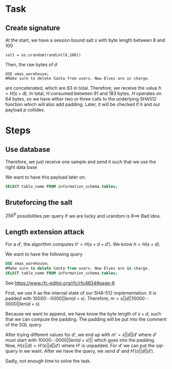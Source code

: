 # Task

## Create signature

At the start, we have a session bound salt $s$ with byte length between 8 and 100

```
salt = os.urandom(randint(8,100))
```

Then, the raw bytes of $d$

```
USE xmas_warehouse;
#Make sure to delete Santa from users. Now Elves are in charge.
```

are concatenated, which are 83 in total. Therefore, we receive the value $h = H(s + d)$. In total, $H$ consumed between $91$ and $183$ bytes. $H$ operates on $64$ bytes, so we have either two or three calls to the underlying SHA512 function which will also add padding. Later, it will be checked if $h$ and our payload $p$ collides.

# Steps

## Use database

Therefore, we just receive one sample and send it such that we use the right data base

We want to have this payload later on:

```sql
SELECT table_name FROM information_schema.tables;
```

## Bruteforcing the salt

${256}^8$ possibilities per query if we are lucky and urandom is $8 \implies$ Bad idea.

## Length extension attack

For a $d'$, the algorithm computes $h' = H(s + d + d')$. We know $h = H(s + d)$.

We want to have the following query

```sql
USE xmas_warehouse;
#Make sure to delete Santa from users. Now Elves are in charge.
SELECT table_name FROM information_schema.tables;
```

See <https://www.rfc-editor.org/rfc/rfc4634#page-6>

First, we use $h$ as the internal state of our SHA-512 implementation. It is padded 
with $10000 \cdots 0000 || len(d+s)$. Therefore, $m = s||d||10000 \cdots 0000 || len(d+s)$

Because we want to append, we have know the byte length of $s+d$, such that we can 
compute the padding. The padding will be put into the comment of the SQL query.

After trying different values for $d'$, we end up with $m' = s||d||d'$ where $d'$ must start with $10000 \cdots 0000 || len(d+s)||$ which goes into the padding. Now, $H(s||d) = H'(s||d||d')$ where $H'$ is unpadded. For $d'$ we can put the sql-query in we want. After we have the query, we send $d'$ and $H'(s||d||d')$.


Sadly, not enough time to solve the task.